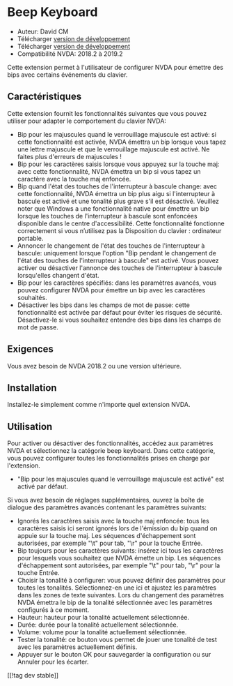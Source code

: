 # Beep Keyboard #

* Auteur: David CM
* Télécharger [version de développement][1]
* Télécharger [version de développement][2]
* Compatibilité NVDA: 2018.2 à 2019.2

Cette extension permet à l'utilisateur de configurer NVDA pour émettre des
bips avec certains événements du clavier.

## Caractéristiques

Cette extension fournit les fonctionnalités suivantes que vous pouvez
utiliser pour adapter le comportement du clavier NVDA:

* Bip pour les majuscules quand le verrouillage majuscule est activé: si
  cette fonctionnalité est activée, NVDA émettra un bip lorsque vous tapez
  une lettre majuscule et que le verrouillage majuscule est activé. Ne
  faites plus d'erreurs de majuscules !
* Bip pour les caractères saisis lorsque vous appuyez sur la touche maj:
  avec cette fonctionnalité, NVDA émettra un bip si vous tapez un caractère
  avec la touche maj enfoncée.
* Bip quand l'état des touches de l'interrupteur à bascule change: avec
  cette fonctionnalité, NVDA émettra un bip plus aigu si l'interrupteur à
  bascule est activé et une tonalité plus grave s'il est désactivé. Veuillez
  noter que Windows a une fonctionnalité native pour émettre un bip lorsque
  les touches de l'interrupteur à bascule sont enfoncées disponible dans le
  centre d'accessibilité. Cette fonctionnalité fonctionne correctement si
  vous n’utilisez pas la Disposition du clavier : ordinateur portable.
* Annoncer le changement de l'état des  touches de l'interrupteur à bascule:
  uniquement lorsque l'option "Bip pendant le changement de l'état des
  touches de l'interrupteur à bascule" est activé. Vous pouvez activer ou
  désactiver l'annonce des  touches de l'interrupteur à bascule lorsqu'elles
  changent d'état.
* Bip pour les caractères spécifiés: dans les paramètres avancés, vous
  pouvez configurer NVDA pour émettre un bip avec les caractères souhaités.
* Désactiver les bips dans les champs de mot de passe: cette fonctionnalité
  est activée par défaut pour éviter les risques de sécurité. Désactivez-le
  si vous souhaitez entendre des bips dans les champs de mot de passe.

## Exigences

Vous avez besoin de NVDA 2018.2 ou une version ultérieure.

## Installation

Installez-le simplement comme n'importe quel extension NVDA.

## Utilisation

Pour activer ou désactiver des fonctionnalités, accédez aux paramètres NVDA et sélectionnez la catégorie beep keyboard. Dans cette catégorie, vous pouvez configurer toutes les fonctionnalités prises en charge par l'extension.  

* "Bip pour les majuscules quand le verrouillage majuscule est activé" est
  activé par défaut.

Si vous avez besoin de réglages supplémentaires, ouvrez la boîte de dialogue
des paramètres avancés contenant les paramètres suivants:

* Ignorés les caractères saisis avec la touche maj enfoncée: tous les
  caractères saisis ici seront ignorés lors de l'émission du bip quand on
  appuie sur  la touche maj. Les séquences d'échappement sont autorisées,
  par exemple "\t" pour tab, "\r" pour la touche Entrée.
* Bip toujours pour les caractères suivants: insérez ici tous les caractères
  pour lesquels vous souhaitez que NVDA émette un bip. Les séquences
  d'échappement sont autorisées, par exemple "\t" pour tab, "\r" pour la
  touche Entrée.
* Choisir la tonalité à configurer: vous pouvez définir des paramètres pour
  toutes les tonalités. Sélectionnez-en une ici et ajustez les paramètres
  dans les zones de texte suivantes. Lors du changement des paramètres NVDA
  émettra  le bip de la tonalité sélectionnée avec les paramètres configurés
  à ce moment.
* Hauteur: hauteur pour la tonalité actuellement sélectionnée.
* Durée: durée pour la tonalité actuellement sélectionnée.
* Volume: volume pour la tonalité actuellement sélectionnée.
* Tester la tonalité: ce bouton vous permet de jouer une tonalité de test
  avec les paramètres actuellement définis.
* Appuyer sur le bouton OK pour sauvegarder la configuration ou sur Annuler
  pour les écarter.

[[!tag dev stable]]

[1]: https://addons.nvda-project.org/files/get.php?file=beepkeyboard

[2]: https://addons.nvda-project.org/files/get.php?file=beepkeyboard
